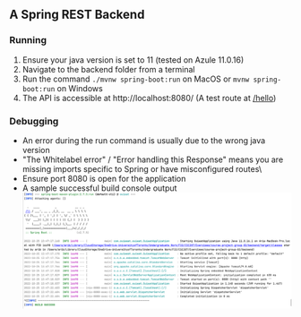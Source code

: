 ## A Spring REST Backend


### Running

1. Ensure your java version is set to 11 (tested on Azule 11.0.16)
2. Navigate to the backend folder from a terminal
3. Run the command `./mvnw spring-boot:run` on MacOS or `mvnw spring-boot:run` on Windows
4. The API is accessible at http://localhost:8080/ (A test route at [/hello](http://localhost:8080/hello))

### Debugging

* An error during the run command is usually due to the wrong java version
* "The Whitelabel error" / "Error handling this Response" means you are missing imports specific to Spring or have misconfigured routes\
* Ensure port 8080 is open for the application
* A sample successful build console output ![img.png](img.png)